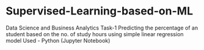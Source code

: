 # Supervised-Learning-based-on-ML
Data Science and Business Analytics Task-1 Predicting the percentage of an student based on the no. of study hours using simple linear regression model Used - Python (Jupyter Notebook)
